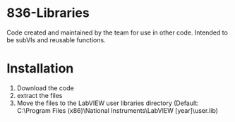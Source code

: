 # 836-Libraries
Code created and maintained by the team for use in other code. Intended to be subVIs and reusable functions.

# Installation
1. Download the code
2. extract the files
3. Move the files to the LabVIEW user libraries directory (Default: C:\Program Files (x86)\National Instruments\LabVIEW [year]\user.lib)
